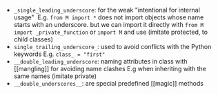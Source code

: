 - `_single_leading_underscore`: for the weak "intentional for internal usage"  E.g. `from M import *` does not import objects whose name starts with an underscore. but we can import it directly with `from M import _private_function` or `import M` and use (imitate protected, to child classes)
- `single_trailing_underscore_`: used to avoid conflicts with the Python keywords E.g. `class_ = "first"`
- `__double_leading_underscore`: naming attributes in class with [[mangling]] for avoiding name clashes E.g when inheriting with the same names (imitate private)
- `__double_underscores__`:  are special predefined [[magic]] methods